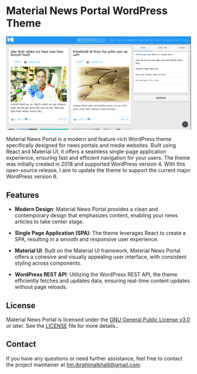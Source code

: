 # Material News Portal WordPress Theme

![Material News Portal](screenshot.png)

Material News Portal is a modern and feature-rich WordPress theme specifically designed for news portals and media websites. Built using React and Material UI, it offers a seamless single-page application experience, ensuring fast and efficient navigation for your users. The theme was initially created in 2018 and supported WordPress version 4. With this open-source release, I aim to update the theme to support the current major WordPress version 6.

## Features

- **Modern Design**: Material News Portal provides a clean and contemporary design that emphasizes content, enabling your news articles to take center stage.

- **Single Page Application (SPA)**: The theme leverages React to create a SPA, resulting in a smooth and responsive user experience.

- **Material UI**: Built on the Material UI framework, Material News Portal offers a cohesive and visually appealing user interface, with consistent styling across components.

- **WordPress REST API**: Utilizing the WordPress REST API, the theme efficiently fetches and updates data, ensuring real-time content updates without page reloads.

## License

Material News Portal is licensed under the [GNU General Public License v3.0](https://www.gnu.org/licenses/gpl-3.0.en.html) or later. See the [LICENSE](LICENSE) file for more details..

## Contact

If you have any questions or need further assistance, feel free to contact the project maintainer at [hm.ibrahimalkhalil@gmail.com](mailto:hm.ibrahimalkhalil@gmail.com).